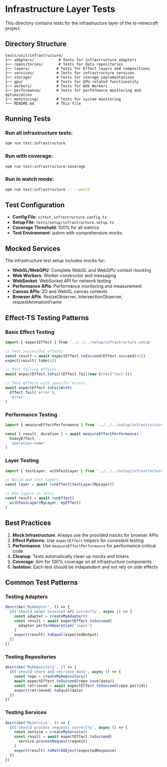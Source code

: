 # Infrastructure Layer Tests

This directory contains tests for the infrastructure layer of the ts-minecraft project.

## Directory Structure

```
tests/unit/infrastructure/
├── adapters/           # Tests for infrastructure adapters
├── repositories/       # Tests for data repositories
├── layers/            # Tests for Effect layers and compositions
├── services/          # Tests for infrastructure services
├── storage/           # Tests for storage implementations
├── gpu/               # Tests for GPU-related functionality
├── workers/           # Tests for Web Workers
├── performance/       # Tests for performance monitoring and optimization
├── monitoring/        # Tests for system monitoring
└── README.md          # This file
```

## Running Tests

### Run all infrastructure tests:
```bash
npm run test:infrastructure
```

### Run with coverage:
```bash
npm run test:infrastructure:coverage
```

### Run in watch mode:
```bash
npm run test:infrastructure -- --watch
```

## Test Configuration

- **Config File**: `vitest.infrastructure.config.ts`
- **Setup File**: `tests/setup/infrastructure.setup.ts`
- **Coverage Threshold**: 100% for all metrics
- **Test Environment**: jsdom with comprehensive mocks

## Mocked Services

The infrastructure test setup includes mocks for:

- **WebGL/WebGPU**: Complete WebGL and WebGPU context mocking
- **Web Workers**: Worker constructor and messaging
- **WebSocket**: WebSocket API for network testing
- **Performance APIs**: Performance monitoring and measurement
- **Canvas APIs**: 2D and WebGL canvas contexts
- **Browser APIs**: ResizeObserver, IntersectionObserver, requestAnimationFrame

## Effect-TS Testing Patterns

### Basic Effect Testing
```typescript
import { expectEffect } from '../../../setup/infrastructure.setup'

// Test successful effects
const result = await expectEffect.toSucceed(Effect.succeed(42))
expect(result).toBe(42)

// Test failing effects
await expectEffect.toFail(Effect.fail(new Error('test')))

// Test effects with specific errors
await expectEffect.toFailWith(
  Effect.fail('error'),
  'error'
)
```

### Performance Testing
```typescript
import { measureEffectPerformance } from '../../../setup/infrastructure.setup'

const { result, duration } = await measureEffectPerformance(
  heavyEffect,
  'operation-name'
)
```

### Layer Testing
```typescript
import { testLayer, withTestLayer } from '../../../setup/infrastructure.setup'

// Build and test layers
const layer = await runEffect(testLayer(MyLayer))

// Use layers in tests
const result = await runEffect(
  withTestLayer(MyLayer, myEffect)
)
```

## Best Practices

1. **Mock Infrastructure**: Always use the provided mocks for browser APIs
2. **Effect Patterns**: Use `expectEffect` helpers for consistent testing
3. **Performance**: Use `measureEffectPerformance` for performance-critical code
4. **Cleanup**: Tests automatically clean up mocks and timers
5. **Coverage**: Aim for 100% coverage on all infrastructure components
6. **Isolation**: Each test should be independent and not rely on side effects

## Common Test Patterns

### Testing Adapters
```typescript
describe('MyAdapter', () => {
  it('should adapt external API correctly', async () => {
    const adapter = createMyAdapter()
    const result = await expectEffect.toSucceed(
      adapter.performOperation('input')
    )
    expect(result).toEqual(expectedOutput)
  })
})
```

### Testing Repositories
```typescript
describe('MyRepository', () => {
  it('should store and retrieve data', async () => {
    const repo = createMyRepository()
    await expectEffect.toSucceed(repo.save(data))
    const retrieved = await expectEffect.toSucceed(repo.get(id))
    expect(retrieved).toEqual(data)
  })
})
```

### Testing Services
```typescript
describe('MyService', () => {
  it('should process requests correctly', async () => {
    const service = createMyService()
    const result = await expectEffect.toSucceed(
      service.processRequest(request)
    )
    expect(result).toMatchObject(expectedResponse)
  })
})
```